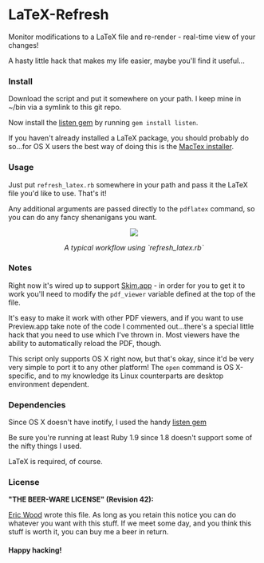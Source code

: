 LaTeX-Refresh
=============

Monitor modifications to a LaTeX file and re-render - real-time view of your changes!

A hasty little hack that makes my life easier, maybe you'll find it useful...

### Install
Download the script and put it somewhere on your path. I keep mine in ~/bin via a symlink to this git repo.

Now install the [listen gem](http://rubygems.org/gems/listen) by running `gem install listen`.

If you haven't already installed a LaTeX package, you should probably do so...for OS X users the best way of doing this is the [MacTex installer](http://www.tug.org/mactex/).

### Usage
Just put `refresh_latex.rb` somewhere in your path and pass it the LaTeX file you'd like to use. That's it!

Any additional arguments are passed directly to the `pdflatex` command, so you can do any fancy shenanigans you want.

<p align="center">
  <img src="https://raw.github.com/eric-wood/LaTeX-Refresh/master/screenshot.png">
</p>
<p align="center"><i>A typical workflow using `refresh_latex.rb`</i></p>

### Notes
Right now it's wired up to support [Skim.app](http://skim-app.sourceforge.net/) - in order for you to get it to work you'll need to modify the `pdf_viewer` variable defined at the top of the file.

It's easy to make it work with other PDF viewers, and if you want to use Preview.app take note of the code I commented out...there's a special little hack that you need to use which I've thrown in. Most viewers have the ability to automatically reload the PDF, though.

This script only supports OS X right now, but that's okay, since it'd be very very simple to port it to any other platform! The `open` command is OS X-specific, and to my knowledge its Linux counterparts are desktop environment dependent.


### Dependencies
Since OS X doesn't have inotify, I used the handy [listen gem](http://rubygems.org/gems/listen)

Be sure you're running at least Ruby 1.9 since 1.8 doesn't support some of the nifty things I used.

LaTeX is required, of course.

### License

<b>"THE BEER-WARE LICENSE" (Revision 42):</b>

[Eric Wood](http://ericwood.org) wrote this file. As long as you retain this notice you
can do whatever you want with this stuff. If we meet some day, and you think
this stuff is worth it, you can buy me a beer in return.

#### Happy hacking!
